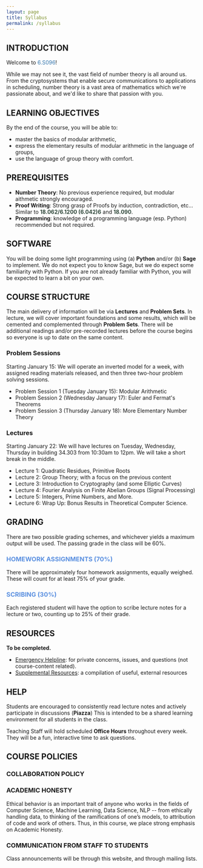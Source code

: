 ```yaml
---
layout: page
title: Syllabus
permalink: /syllabus
---
```

## INTRODUCTION
Welcome to <font color="#3778AE">6.S096</font>!

While we may not see it, the vast field of number theory is all around us. From the cryptosystems that enable secure communications to applications in scheduling, number theory is a vast area of mathematics which we're passionate about, and we'd like to share that passion with you. 


## LEARNING OBJECTIVES
By the end of the course, you will be able to:
- master the basics of modular arithmetic,
- express the elementary results of modular arithmetic in the language of groups,
- use the language of group theory with comfort.


## PREREQUISITES
- **Number Theory**: No previous experience required, but modular aithmetic strongly encouraged. 
- **Proof Writing**: Strong grasp of Proofs by induction, contradiction, etc... Similar to <font color="#31493C"><b>18.062/6.1200 (6.042)6</b></font> and <font color="#31493C"><b>18.090</b></font>. 
- **Programming**: knowledge of a programming language (esp. Python) recommended but not required.
## SOFTWARE
You will be doing some light programming using (a) **Python** and/or (b) **Sage** to implement. We do not expect you to know Sage, but we do expect some familiarity with Python. If you are not already familiar with Python, you will be expected to learn a bit on your own. 

## COURSE STRUCTURE
The main delivery of information will be via **Lectures** and **Problem Sets**. In lecture, we will cover important foundations and some results, which will be cemented and complemented through **Problem Sets**. There will be additional readings and/or pre-recorded lectures before the course begins so everyone is up to date on the same content. 

### Problem Sessions


Starting January 15: 
We will operate an inverted model for a week, with assigned reading materials released, and then three two-hour problem solving sessions. 
- Problem Session 1 (Tuesday January 15): Modular Arithmetic
- Problem Session 2 (Wednesday January 17): Euler and Fermat's Theorems
- Problem Session 3 (Thursday January 18): More Elementary Number Theory

### Lectures

Starting January 22: 
We will have lectures on Tuesday, Wednesday, Thursday in building 34.303 from 10:30am to 12pm. We will take a short break in the middle.  

- Lecture 1: Quadratic Residues, Primitive Roots
- Lecture 2: Group Theory; with a focus on the previous content 
- Lecture 3: Introduction to Cryptography (and some Elliptic Curves)
- Lecture 4: Fourier Analysis on Finite Abelian Groups (Signal Processing)
- Lecture 5: Integers, Prime Numbers, and More. 
- Lecture 6: Wrap Up: Bonus Results in Theoretical Computer Science. 

## GRADING
There are two possible grading schemes, and whichever yields a maximum output will be used. The passing grade in the class will be 60%. 

### <font color="#5B90E0">HOMEWORK ASSIGNMENTS (70%)</font>
There will be approximately four homework assignments, equally weighed. These will count for at least 75% of your grade. 

### <font color="#5B90E0">SCRIBING (30%)</font>
Each registered student will have the option to scribe lecture notes for a lecture or two, counting up to 25% of their grade. 

## RESOURCES
**To be completed.**
- [Emergency Helpline](mailto:6.s096-iap24-staff@mit.edu): for private concerns, issues, and questions (not course-content related).  
- [Supplemental Resources](supplemental): a compilation of useful, external resources

## HELP
Students are encouraged to consistently read lecture notes and actively participate in discussions (**Piazza**) This is intended to be a shared learning environment for all students in the class. 

Teaching Staff will hold scheduled **Office Hours** throughout every week. They will be a fun, interactive time to ask questions. 

## COURSE POLICIES
### COLLABORATION POLICY
<!-- <span style="background-color: #FFFF00"><b>The homework assignments must be conducted individually.</b></span> However, no single student should feel alone in the course. So, we encourage you to talk with and discuss the assignments with your fellow classmates, but this must be at the _conceptual_ level. That is, <span style="background-color: #FFFF00">no student should ever see another student's solutions or code. Your code must be written exclusively by you. If you post or share your homework assignment online (even if it only contains the questions and not solutions), this violates our academic policy and you will be reported to the university. This includes posting your assignment on GitHub. Do not do this.</span> In other words, your homework assignment is a private copy that only you can see. If you're unsure if something is allowed, please speak with us first. Any violation to the above constitutes Academic Dishonesty and will be reported. -->
<!--   
We discourage you from using publicly-available code online, as you'll learn more if you write your code from scratch. However, **if you find useful code online that you wish to use, that is perfectly fine, but you must cite it.**

**We do not allow using Generative AI (e.g., ChatGPT, Copilot, etc). Evidence of such will voilate our academic pollicy.**

As a reminder, if a student cheats, it is not only harmful to one's own education but it also impacts everyone else in the course -- as it creates an unfair environment and sacrifices the integrity of the entire course. For this reason, we actively check to ensure your code hasn't been plagiarized or posted online. -->
  
### ACADEMIC HONESTY
Ethical behavior is an important trait of anyone who works in the fields of Computer Science, Machine Learning, Data Science, NLP -- from ethically handling data, to thinking of the ramifications of one’s models, to attribution of code and work of others. Thus, in this course, we place strong emphasis on Academic Honesty.

### COMMUNICATION FROM STAFF TO STUDENTS
Class announcements will be through this website, and through mailing lists. 
